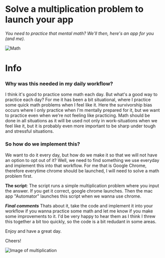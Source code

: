 # Solve a multiplication problem to launch your app

*You need to practice that mental math? We'll then, here's an app for you (and me).*

![Math](https://images.unsplash.com/photo-1518133910546-b6c2fb7d79e3?ixlib=rb-1.2.1&ixid=eyJhcHBfaWQiOjEyMDd9&auto=format&fit=crop&w=675&q=80)

# Info

### Why was this needed in my daily workflow?
I think it's good to practice some math each day. But what's a good way to practice each day? For me it has been a bit situational, where I practice some quick math problems when I feel like it. Here the survivorship bias occurs where I only practice when I'm mentally prepared for it, but we want to practice even when we're not feeling like practicing. Math should be done in all situations as it will be used not only in work-situations when we feel like it, but it is probably even more important to be sharp under tough and stressful situations. 



### So how do we implement this?
We want to do it every day, but how do we make it so that we will not have an option to opt out of it? Well, we need to find something we use everyday and implement this into that workflow. For me that is Google Chrome, therefore everytime chrome should be launched, I will need to solve a math problem first. 



**The script**: 
The script runs a simple multiplication problem where you input the answer. If you get it correct, google chrome launches. Then the mac app "Automator" launches this script when we wanna use chrome. 



***Final comments***
Thats about it, take the code and implement it into your workflow if you wanna practice some math and let me know if you make some improvements to it. I'd be very happy to hear them as I think I threw this together a bit too quickly, so the code is a bit redudant in some areas. 

Enjoy and have a great day. 

Cheers! 


![Image of multiplication](https://live.staticflickr.com/4115/4948709003_546f4bfafa_b.jpg)
